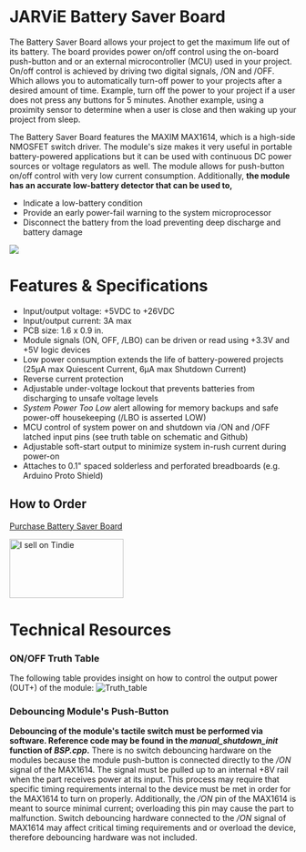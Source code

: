 # JARViE Battery Saver Board
The Battery Saver Board allows your project to get the maximum life out of its battery.  The board provides power on/off control using the on-board push-button and or an external microcontroller (MCU) used in your project. On/off control is achieved by driving two digital signals, /ON and /OFF. Which allows you to automatically turn-off power to your projects after a desired amount of time.  Example, turn off the power to your project if a user does not press any buttons for 5 minutes.  Another example, using a proximity sensor to determine when a user is close and then waking up your project from sleep.

The Battery Saver Board features the MAXIM MAX1614, which is a high-side NMOSFET switch driver.  The module's size makes it very useful in portable battery-powered applications but it can be used with continuous DC power sources or voltage regulators as well. The module allows for push-button on/off control with very low current consumption. Additionally, **the module has an accurate low-battery detector that can be used to,**

- Indicate a low-battery condition 
- Provide an early power-fail warning to the system microprocessor
- Disconnect the battery from the load preventing deep discharge and battery damage

![](https://raw.githubusercontent.com/DudeYarvie/JARViE_Power_Ranger/master/Reference%20Docs/Pics/Tindie_CCA_Annotated.jpg)

# **Features & Specifications**
- Input/output voltage: +5VDC to +26VDC 
- Input/output current: 3A max
- PCB size: 1.6 x 0.9 in. 
- Module signals (ON, OFF, /LBO) can be driven or read using +3.3V and +5V logic devices
- Low power consumption extends the life of battery-powered projects (25µA max Quiescent Current, 6µA max Shutdown Current)
- Reverse current protection
- Adjustable under-voltage lockout that prevents batteries from discharging to unsafe voltage levels
- *System Power Too Low* alert allowing for memory backups and safe power-off housekeeping (/LBO is asserted LOW) 
- MCU control of system power on and shutdown via /ON and /OFF latched input pins (see truth table on schematic and Github)
- Adjustable soft-start output to minimize system in-rush current during power-on
- Attaches to 0.1" spaced solderless and perforated breadboards (e.g. Arduino Proto Shield)

## How to Order
[Purchase Battery Saver Board](https://www.tindie.com/products/jarvie/power-ranger-module/)

<a href="https://www.tindie.com/stores/jarvie/?ref=offsite_badges&utm_source=sellers_JARViE&utm_medium=badges&utm_campaign=badge_large"><img src="https://d2ss6ovg47m0r5.cloudfront.net/badges/tindie-larges.png" alt="I sell on Tindie" width="200" height="104"></a>

# **Technical Resources**
### ON/OFF Truth Table
The following table provides insight on how to control the output power (OUT+) of the module:
![Truth_table](https://raw.githubusercontent.com/DudeYarvie/JARViE_Power_Ranger/master/Reference%20Docs/Pics/MAX1614_Truth_Table.png "Truth Table")

### Debouncing Module's Push-Button
**Debouncing of the module's tactile switch must be performed via software.  Reference code may be found in the *manual_shutdown_init* function of *BSP.cpp*.** There is no switch debouncing hardware on the modules because the module push-button is connected directly to the */ON* signal of the MAX1614. The signal must be pulled up to an internal +8V rail when the part receives power at its input.  This process may require that specific timing requirements internal to the device must be met in order for the MAX1614 to turn on properly.  Additionally, the */ON* pin of the MAX1614 is meant to source minimal current; overloading this pin may cause the part to malfunction. Switch debouncing hardware connected to the */ON* signal of MAX1614 may affect critical timing requirements and or overload the device, therefore debouncing hardware was not included.
